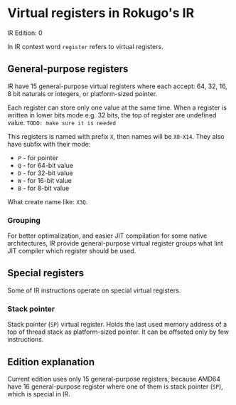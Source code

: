 # Virtual registers in Rokugo's IR
IR Edition: 0

In IR context word `register` refers to virtual registers.

## General-purpose registers
IR have 15 general-purpose virtual registers where each accept: 64, 32, 16, 8 bit naturals or integers, or platform-sized pointer.

Each register can store only one value at the same time. When a register is written in lower bits mode e.g. 32 bits, the top of register are undefined value. `TODO: make sure it is needed`

This registers is named with prefix `X`, then names will be `X0`-`X14`. They also have subfix with their mode:
- `P` - for pointer
- `Q` - for 64-bit value
- `D` - for 32-bit value
- `W` - for 16-bit value
- `B` - for 8-bit value

What create name like: `X3Q`.

### Grouping
For better optimalization, and easier JIT compilation for some native architectures, IR provide general-purpose virtual register groups what lint JIT compiler which register should be used.

## Special registers
Some of IR instructions operate on special virtual registers.

### Stack pointer
Stack pointer (`SP`) virtual register. Holds the last used memory address of a top of thread stack as platform-sized pointer. It can be offseted only by few instructions.

## Edition explanation
Current edition uses only 15 general-purpose registers, because AMD64 have 16 general-purpose register where one of them is stack pointer (`SP`), which is special in IR.


